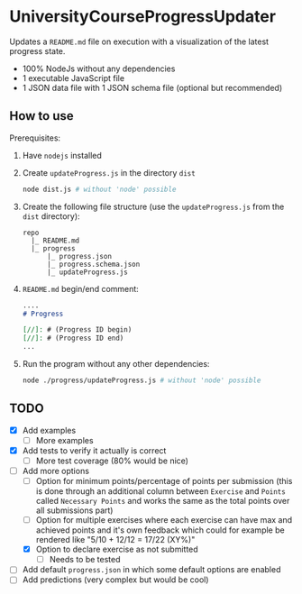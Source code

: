 # UniversityCourseProgressUpdater

Updates a `README.md` file on execution with a visualization of the latest progress state.

- 100% NodeJs without any dependencies
- 1 executable JavaScript file
- 1 JSON data file with 1 JSON schema file (optional but recommended)

## How to use

Prerequisites:

1. Have `nodejs` installed

2. Create `updateProgress.js` in the directory `dist`

   ```sh
   node dist.js # without 'node' possible
   ```

3. Create the following file structure (use the `updateProgress.js` from the `dist` directory):

   ```text
   repo
     |_ README.md
     |_ progress
         |_ progress.json
         |_ progress.schema.json
         |_ updateProgress.js
   ```

4. `README.md` begin/end comment:

   ```markdown
   ....
   # Progress

   [//]: # (Progress ID begin)
   [//]: # (Progress ID end)
   ...
   ```

5. Run the program without any other dependencies:

   ```sh
   node ./progress/updateProgress.js # without 'node' possible
   ```

## TODO

- [x] Add examples
  - [ ] More examples
- [x] Add tests to verify it actually is correct
  - [ ] More test coverage (80% would be nice)
- [ ] Add more options
  - [ ] Option for minimum points/percentage of points per submission (this is done through an additional column between `Exercise` and `Points` called `Necessary Points` and works the same as the total points over all submissions part)
  - [ ] Option for multiple exercises where each exercise can have max and achieved points and it's own feedback which could for example be rendered like "5/10 + 12/12 = 17/22 (XY%)"
  - [x] Option to declare exercise as not submitted
    - [ ] Needs to be tested
- [ ] Add default `progress.json` in which some default options are enabled
- [ ] Add predictions (very complex but would be cool)
